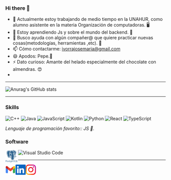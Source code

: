 ### Hi there 👋

- 📑 Actualmente estoy trabajando de medio tiempo en la UNAHUR, como alumno asistente en la materia Organización de computadoras. 🖥️
- 🌱 Estoy aprendiendo Js y sobre el mundo del backend. 📖
- 🤔 Busco ayuda con algún compañer@ que quiere practicar nuevas cosas(metodologías, herramientas ,etc). 👀
- 📫 Cómo contactarme: ivorrajosemaria@gmail.com
- 😄 Apodos: Pepe.🐸
- ⚡ Dato curioso: Amante del helado especialmente del chocolate con almendras. 😍
- 
---

![Anurag's GitHub stats](https://github-readme-stats.vercel.app/api?username=Ivorra-1996&show_icons=true)

---

### Skills
![C++](https://img.shields.io/badge/C++-00599C?logo=cplusplus&logoColor=white&style=for-the-badge)
![Java](https://img.shields.io/badge/Java-F8981D?logo=java&logoColor=white&style=for-the-badge)
![JavaScript](https://img.shields.io/badge/JavaScript-F7DF1E?logo=javascript&logoColor=black&style=for-the-badge)
![Kotlin](https://img.shields.io/badge/Kotlin-7F52FF?logo=kotlin&logoColor=white&style=for-the-badge)
![Python](https://img.shields.io/badge/Python-3776AB?logo=python&logoColor=white&style=for-the-badge)
![React](https://img.shields.io/badge/React-61DAFB?logo=react&logoColor=black&style=for-the-badge)
![TypeScript](https://img.shields.io/badge/TypeScript-3178C6?logo=typescript&logoColor=white&style=for-the-badge)

_Lenguaje de programación favorito:: JS 🤪._  

### Software

![Visual Studio Code](https://img.shields.io/badge/VSCode-007ACC?logo=visualstudiocode&logoColor=white&style=for-the-badge)
<a>
    <img height="40" align="left" alt="postgresql" src="img/pngwing.com.png" />
</a>


---
<a href="https://mail.google.com/mail/u/1/?ogbl#inbox?compose=VpCqJKjvvClQczHzjccXzfpWFSgtmQfnBRLkvbsGwvrVJMrDRdwGNkRwHrKfQvnDdfBKdsQ">
    <img height="32" align="left" alt="Mail" src="img/icons/gmail.png" />
</a>

<a href="https://www.linkedin.com/in/jose-maria-ivorra-47071b207/">
    <img height="32" align="left" alt="LinkedIn" src="img/icons/linkedin.png" />
</a>

<!--- 
<a href="https://paypal.me/dnguy38">
    <img height="32" align="left" alt="Buy Me a Coffee" src="img/icons/paypal.png" />
</a>

<a href="https://www.buymeacoffee.com/cszach">
    <img height="32" align="left" alt="Buy Me a Coffee" src="img/icons/buymeacoffee.png" />
</a>

<a href="https://liberapay.com/cszach">
    <img height="32" align="left" alt="Liberapay" src="img/icons/liberapay.png" />
</a>
 -->
<a href="https://www.instagram.com/milanesas_con_pure_bb/?hl=es-la">
    <img height="32" align="left" alt="Instagram" src="img/icons/instagram.png" />
</a>
<!--
<a href="https://dribbble.com/cszach">
    <img height="32" align="left" alt="Dribbble" src="img/icons/dribbble.png" />
</a>
-->



